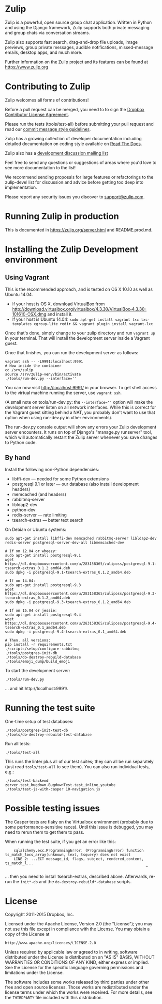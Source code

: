 Zulip
=====

Zulip is a powerful, open source group chat application. Written in
Python and using the Django framework, Zulip supports both private
messaging and group chats via conversation streams.

Zulip also supports fast search, drag-and-drop file uploads, image
previews, group private messages, audible notifications,
missed-message emails, desktop apps, and much more.

Further information on the Zulip project and its features can be found
at https://www.zulip.org

Contributing to Zulip
=====================

Zulip welcomes all forms of contributions!

Before a pull request can be merged, you need to to sign the [Dropbox
Contributor License Agreement](https://opensource.dropbox.com/cla/).

Please run the tests (tools/test-all) before submitting your pull
request and read our [commit message style
guidelines](http://zulip.readthedocs.org/en/latest/code-style.html#commit-messages).

Zulip has a growing collection of developer documentation including
detailed documentation on coding style available on [Read The
Docs](https://zulip.readthedocs.org/).

Zulip also has a [development discussion mailing list](https://groups.google.com/forum/#!forum/zulip-devel)

Feel free to send any questions or suggestions of areas where you'd
love to see more documentation to the list!

We recommend sending proposals for large features or refactorings to
the zulip-devel list for discussion and advice before getting too deep
into implementation.

Please report any security issues you discover to support@zulip.com.

Running Zulip in production
===========================

This is documented in https://zulip.org/server.html and README.prod.md.

Installing the Zulip Development environment
============================================

Using Vagrant
-------------

This is the recommended approach, and is tested on OS X 10.10 as well as Ubuntu 14.04.

* If your host is OS X, download VirtualBox from
  <http://download.virtualbox.org/virtualbox/4.3.30/VirtualBox-4.3.30-101610-OSX.dmg>
  and install it.
* If your host is Ubuntu 14.04: 
  `sudo apt-get install vagrant lxc lxc-templates cgroup-lite redir && vagrant plugin install vagrant-lxc`

Once that's done, simply change to your zulip directory and run
`vagrant up` in your terminal.  That will install the development
server inside a Vagrant guest.

Once that finishes, you can run the development server as follows:

```
vagrant ssh -- -L9991:localhost:9991
# Now inside the container
cd /srv/zulip
source /srv/zulip-venv/bin/activate
./tools/run-dev.py --interface=''
```

You can now visit <http://localhost:9991/> in your browser.  To get
shell access to the virtual machine running the server, use `vagrant ssh`.

(A small note on tools/run-dev.py: the `--interface=''` option will make
the development server listen on all network interfaces.  While this
is correct for the Vagrant guest sitting behind a NAT, you probably
don't want to use that option when using run-dev.py in other environments).

The run-dev.py console output will show any errors your Zulip
development server encounters.  It runs on top of Django's "manage.py
runserver" tool, which will automatically restart the Zulip server
whenever you save changes to Python code.


By hand
-------

Install the following non-Python dependencies:
 * libffi-dev — needed for some Python extensions
 * postgresql 9.1 or later — our database (also install development headers)
 * memcached (and headers)
 * rabbitmq-server
 * libldap2-dev
 * python-dev
 * redis-server — rate limiting
 * tsearch-extras — better text search

On Debian or Ubuntu systems:

```
sudo apt-get install libffi-dev memcached rabbitmq-server libldap2-dev redis-server postgresql-server-dev-all libmemcached-dev

# If on 12.04 or wheezy:
sudo apt-get install postgresql-9.1
wget https://dl.dropboxusercontent.com/u/283158365/zuliposs/postgresql-9.1-tsearch-extras_0.1.2_amd64.deb
sudo dpkg -i postgresql-9.1-tsearch-extras_0.1.2_amd64.deb

# If on 14.04:
sudo apt-get install postgresql-9.3
wget https://dl.dropboxusercontent.com/u/283158365/zuliposs/postgresql-9.3-tsearch-extras_0.1.2_amd64.deb
sudo dpkg -i postgresql-9.3-tsearch-extras_0.1.2_amd64.deb

# If on 15.04 or jessie:
sudo apt-get install postgresql-9.4
wget https://dl.dropboxusercontent.com/u/283158365/zuliposs/postgresql-9.4-tsearch-extras_0.1_amd64.deb
sudo dpkg -i postgresql-9.4-tsearch-extras_0.1_amd64.deb

# Then, all versions:
pip install -r requirements.txt
./scripts/setup/configure-rabbitmq
./tools/postgres-init-db
./tools/do-destroy-rebuild-database
./tools/emoji_dump/build_emoji
```

To start the development server:

```
./tools/run-dev.py
```

… and hit http://localhost:9991/.


Running the test suite
======================

One-time setup of test databases:

```
./tools/postgres-init-test-db
./tools/do-destroy-rebuild-test-database
```

Run all tests:

```
./tools/test-all
```

This runs the linter plus all of our test suites; they can all be run
separately (just read `tools/test-all` to see them).  You can also run
individual tests, e.g.:

```
./tools/test-backend zerver.test_bugdown.BugdownTest.test_inline_youtube
./tools/test-js-with-casper 10-navigation.js
```

Possible testing issues
=======================

The Casper tests are flaky on the Virtualbox environment (probably due
to some performance-sensitive races).  Until this issue is debugged,
you may need to rerun them to get them to pass.

When running the test suite, if you get an error like this:

```
    sqlalchemy.exc.ProgrammingError: (ProgrammingError) function ts_match_locs_array(unknown, text, tsquery) does not exist
    LINE 2: ...ECT message_id, flags, subject, rendered_content, ts_match_l...
                                                                 ^
```

… then you need to install tsearch-extras, described above. Afterwards, re-run the `init*-db` and the `do-destroy-rebuild*-database` scripts.

License
=======

Copyright 2011-2015 Dropbox, Inc.

Licensed under the Apache License, Version 2.0 (the "License");
you may not use this file except in compliance with the License.
You may obtain a copy of the License at

    http://www.apache.org/licenses/LICENSE-2.0

Unless required by applicable law or agreed to in writing, software
distributed under the License is distributed on an "AS IS" BASIS,
WITHOUT WARRANTIES OR CONDITIONS OF ANY KIND, either express or implied.
See the License for the specific language governing permissions and
limitations under the License.

The software includes some works released by third parties under other
free and open source licenses. Those works are redistributed under the
license terms under which the works were received. For more details,
see the ``THIRDPARTY`` file included with this distribution.
